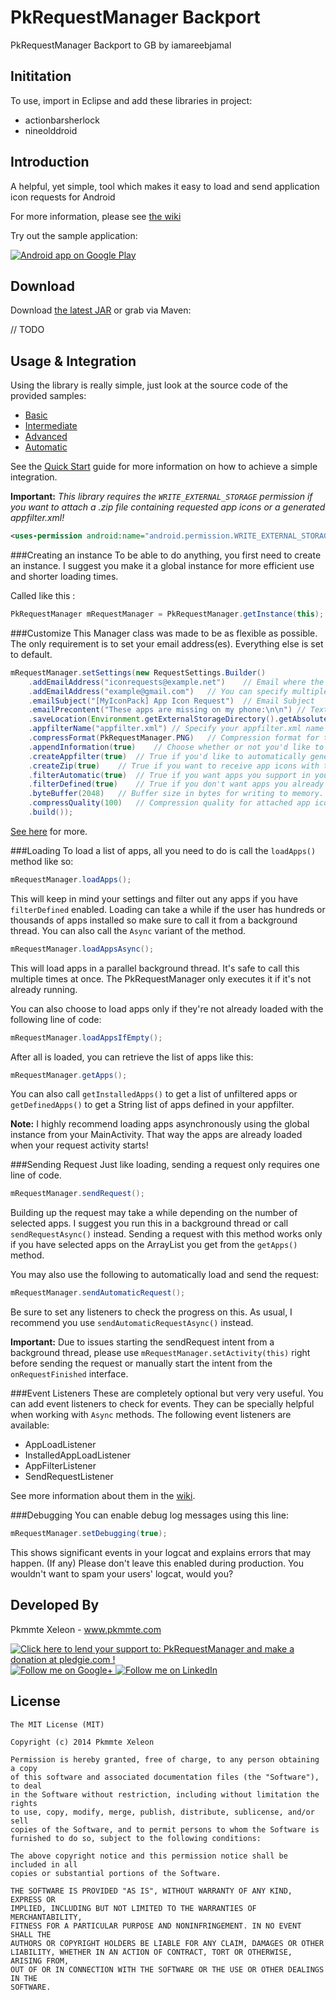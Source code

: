 PkRequestManager Backport
=========================

PkRequestManager Backport to GB by iamareebjamal

Inititation
--------

To use, import in Eclipse and add these libraries in project:
* actionbarsherlock
* nineolddroid

Introduction
--------


A helpful, yet simple, tool which makes it easy to load and send application icon requests for Android

For more information, please see [the wiki][1]

Try out the sample application:

<a href="https://play.google.com/store/apps/details?id=com.pkmmte.requestmanager.sample">
  <img alt="Android app on Google Play"
       src="https://developer.android.com/images/brand/en_app_rgb_wo_45.png" />
</a>

Download
--------

Download [the latest JAR][2] or grab via Maven:

// TODO


Usage & Integration
--------
Using the library is really simple, just look at the source code of the provided samples:
* [Basic][4]
* [Intermediate][5]
* [Advanced][6]
* [Automatic][7]

See the [Quick Start][3] guide for more information on how to achieve a simple integration.


**Important:** *This library requires the `WRITE_EXTERNAL_STORAGE` permission if you want to attach a .zip file containing requested app icons or a generated appfilter.xml!*
```xml
<uses-permission android:name="android.permission.WRITE_EXTERNAL_STORAGE" />
```

###Creating an instance
To be able to do anything, you first need to create an instance. 
I suggest you make it a global instance for more efficient use and shorter loading times.

Called like this :
```java
PkRequestManager mRequestManager = PkRequestManager.getInstance(this);
```

###Customize
This Manager class was made to be as flexible as possible. The only requirement is to set your email address(es). Everything else is set to default.
```java
mRequestManager.setSettings(new RequestSettings.Builder()
	.addEmailAddress("iconrequests@example.net")	// Email where the request will be sent to
	.addEmailAddress("example@gmail.com")	// You can specify multiple emails to send it to
	.emailSubject("[MyIconPack] App Icon Request")	// Email Subject
	.emailPrecontent("These apps are missing on my phone:\n\n")	// Text before the main app information
	.saveLocation(Environment.getExternalStorageDirectory().getAbsolutePath() + "/mytheme/.icon_request")	// Location to where the .zips and temporary files will be saved
	.appfilterName("appfilter.xml")	// Specify your appfilter.xml name if it's different from the standard. This will be used to filter out apps from the list.
	.compressFormat(PkRequestManager.PNG)	// Compression format for the attached app icons
	.appendInformation(true)	// Choose whether or not you'd like to receive information about the user's device such as OS version, manufacturer, model number, build, etc.
	.createAppfilter(true)	// True if you'd like to automatically generate an appfilter.xml for the requested apps
	.createZip(true)	// True if you want to receive app icons with the email
	.filterAutomatic(true)	// True if you want apps you support in your appfilter.xml to be filtered out from automatic requests
	.filterDefined(true)	// True if you don't want apps you already defined in your appfilter.xml to show up in the app list
	.byteBuffer(2048)	// Buffer size in bytes for writing to memory.
	.compressQuality(100)	// Compression quality for attached app icons
	.build());
```

[See here][8] for more.


###Loading
To load a list of apps, all you need to do is call the `loadApps()` method like so:
```java
mRequestManager.loadApps();
```
This will keep in mind your settings and filter out any apps if you have `filterDefined` enabled.
Loading can take a while if the user has hundreds or thousands of apps installed so make sure to call it from a background thread. You can also call the `Async` variant of the method.
```java
mRequestManager.loadAppsAsync();
```
This will load apps in a parallel background thread. It's safe to call this multiple times at once. The PkRequestManager only executes it if it's not already running.

You can also choose to load apps only if they're not already loaded with the following line of code:
```java
mRequestManager.loadAppsIfEmpty();
```


After all is loaded, you can retrieve the list of apps like this:
```java
mRequestManager.getApps();
```
You can also call `getInstalledApps()` to get a list of unfiltered apps or `getDefinedApps()` to get a String list of apps defined in your appfilter.


**Note:** I highly recommend loading apps asynchronously using the global instance from your MainActivity. That way the apps are already loaded when your request activity starts!


###Sending Request
Just like loading, sending a request only requires one line of code.
```java
mRequestManager.sendRequest();
```
Building up the request may take a while depending on the number of selected apps. I suggest you run this in a background thread or call `sendRequestAsync()` instead.
Sending a request with this method works only if you have selected apps on the ArrayList you get from the `getApps()` method.

You may also use the following to automatically load and send the request:
```java
mRequestManager.sendAutomaticRequest();
```
Be sure to set any listeners to check the progress on this. As usual, I recommend you use `sendAutomaticRequestAsync()` instead.

**Important:** Due to issues starting the sendRequest intent from a background thread, please use `mRequestManager.setActivity(this)` right before sending the request or manually start the intent from the `onRequestFinished` interface.


###Event Listeners
These are completely optional but very very useful. You can add event listeners to check for events.  They can be specially helpful when working with `Async` methods.
The following event listeners are available:
* AppLoadListener
* InstalledAppLoadListener
* AppFilterListener
* SendRequestListener

See more information about them in the [wiki][9].


###Debugging
You can enable debug log messages using this line:
```java
mRequestManager.setDebugging(true);
```
This shows significant events in your logcat and explains errors that may happen. (If any)
Please don't leave this enabled during production. You wouldn't want to spam your users' logcat, would you?


Developed By
--------

Pkmmte Xeleon - www.pkmmte.com

<a href='https://pledgie.com/campaigns/25009'>
  <img alt='Click here to lend your support to: PkRequestManager and make a donation at pledgie.com !'         		       src='https://pledgie.com/campaigns/25009.png?skin_name=chrome' border='0' >
</a>

<a href="https://plus.google.com/102226057091361048952">
  <img alt="Follow me on Google+"
       src="http://data.pkmmte.com/temp/social_google_plus_logo.png" />
</a>
<a href="https://www.linkedin.com/pub/pkmmte-xeleon/7a/409/b4b/">
  <img alt="Follow me on LinkedIn"
       src="http://data.pkmmte.com/temp/social_linkedin_logo.png" />
</a>

License
--------

    The MIT License (MIT)
    
    Copyright (c) 2014 Pkmmte Xeleon
    
    Permission is hereby granted, free of charge, to any person obtaining a copy
    of this software and associated documentation files (the "Software"), to deal
    in the Software without restriction, including without limitation the rights
    to use, copy, modify, merge, publish, distribute, sublicense, and/or sell
    copies of the Software, and to permit persons to whom the Software is
    furnished to do so, subject to the following conditions:
    
    The above copyright notice and this permission notice shall be included in all
    copies or substantial portions of the Software.
    
    THE SOFTWARE IS PROVIDED "AS IS", WITHOUT WARRANTY OF ANY KIND, EXPRESS OR
    IMPLIED, INCLUDING BUT NOT LIMITED TO THE WARRANTIES OF MERCHANTABILITY,
    FITNESS FOR A PARTICULAR PURPOSE AND NONINFRINGEMENT. IN NO EVENT SHALL THE
    AUTHORS OR COPYRIGHT HOLDERS BE LIABLE FOR ANY CLAIM, DAMAGES OR OTHER
    LIABILITY, WHETHER IN AN ACTION OF CONTRACT, TORT OR OTHERWISE, ARISING FROM,
    OUT OF OR IN CONNECTION WITH THE SOFTWARE OR THE USE OR OTHER DEALINGS IN THE
    SOFTWARE.


 [1]: http://pkmmte.com//TODO
 [2]: https://github.com/Pkmmte/PkRequestManager/releases/download/v0.9/pkrequestmanager-0.9.jar
 [3]: https://github.com/Pkmmte/PkRequestManager/wiki
 [4]: https://github.com/Pkmmte/PkRequestManager/blob/master/PkRequestManager-Sample/src/com/pk/requestmanager/sample/BasicActivity.java
 [5]: https://github.com/Pkmmte/PkRequestManager/blob/master/PkRequestManager-Sample/src/com/pk/requestmanager/sample/IntermediateActivity.java
 [6]: https://github.com/Pkmmte/PkRequestManager/blob/master/PkRequestManager-Sample/src/com/pk/requestmanager/sample/AdvancedActivity.java
 [7]: https://github.com/Pkmmte/PkRequestManager/blob/master/PkRequestManager-Sample/src/com/pk/requestmanager/sample/AutomaticActivity.java
 [8]: http://pkmmte.com//TODO
 [9]: https://github.com/Pkmmte/PkRequestManager/wiki
